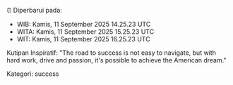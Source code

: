 ⏰ Diperbarui pada:
- WIB: Kamis, 11 September 2025 14.25.23 UTC
- WITA: Kamis, 11 September 2025 15.25.23 UTC
- WIT: Kamis, 11 September 2025 16.25.23 UTC

Kutipan Inspiratif:
"The road to success is not easy to navigate, but with hard work, drive and passion, it's possible to achieve the American dream."


Kategori: success

